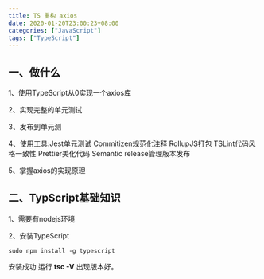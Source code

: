 ```yaml
---
title: TS 重构 axios
date: 2020-01-20T23:00:23+08:00
categories: ["JavaScript"]
tags: ["TypeScript"]
---
```


## 一、做什么

1、使用TypeScript从0实现一个axios库

2、实现完整的单元测试

3、发布到单元测

4、使用工具:Jest单元测试 Commitizen规范化注释 RollupJS打包 TSLint代码风格一致性 Prettier美化代码 Semantic release管理版本发布

5、掌握axios的实现原理

## 二、TypScript基础知识

1、需要有nodejs环境

2、安装TypeScript

```angular2
sudo npm install -g typescript
```

安装成功 运行 **tsc -V** 出现版本好。
